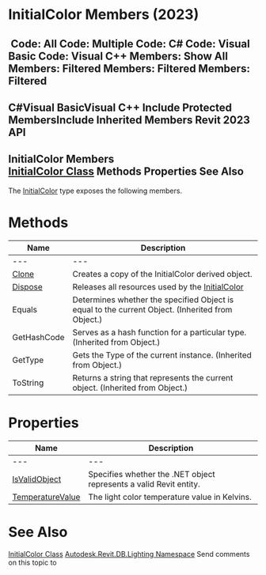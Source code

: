 # InitialColor Members (2023)

﻿
 Code: All Code: Multiple Code: C# Code: Visual Basic Code: Visual C++  Members: Show All Members: Filtered Members: Filtered Members: Filtered   
---  
C#Visual BasicVisual C++
Include Protected MembersInclude Inherited Members
Revit 2023 API  
---  
InitialColor Members  
[InitialColor Class](082ce770-10a9-7e3b-85f2-bde3c42a92c4.md "InitialColor Class") Methods Properties See Also  
---  
The [InitialColor](082ce770-10a9-7e3b-85f2-bde3c42a92c4.md "InitialColor Class") type exposes the following members.
# Methods
| Name | Description |
| --- | --- |
| --- | --- | --- |
| [Clone](576b3c40-f2bd-9c0d-dab9-08cf00eb1643.md "Clone Method") | Creates a copy of the InitialColor derived object. |
| [Dispose](ec0c291d-91de-7fa7-770a-16e0d8bc938f.md "Dispose Method") | Releases all resources used by the [InitialColor](082ce770-10a9-7e3b-85f2-bde3c42a92c4.md "InitialColor Class") |
| Equals | Determines whether the specified Object is equal to the current Object. (Inherited from Object.) |
| GetHashCode | Serves as a hash function for a particular type.  (Inherited from Object.) |
| GetType | Gets the Type of the current instance. (Inherited from Object.) |
| ToString | Returns a string that represents the current object. (Inherited from Object.) |

# Properties
| Name | Description |
| --- | --- |
| --- | --- | --- |
| [IsValidObject](f05595fe-b0e4-2d90-2cd0-34de296e6d16.md "IsValidObject Property") | Specifies whether the .NET object represents a valid Revit entity. |
| [TemperatureValue](1d555cfe-da25-6a9e-cb44-9f8d1977359f.md "TemperatureValue Property") | The light color temperature value in Kelvins. |

# See Also
[InitialColor Class](082ce770-10a9-7e3b-85f2-bde3c42a92c4.md "InitialColor Class")
[Autodesk.Revit.DB.Lighting Namespace](a6a04f07-7fd2-0a4e-12e7-01842ee6daaf.md "Autodesk.Revit.DB.Lighting Namespace")
Send comments on this topic to 